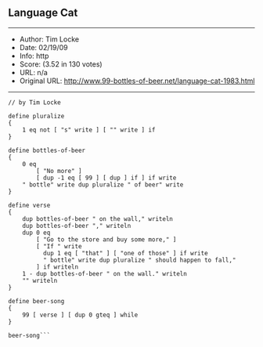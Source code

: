 
## Language Cat ##
---
- Author: Tim Locke
- Date: 02/19/09
- Info: http
- Score:  (3.52 in 130 votes)
- URL: n/a
- Original URL: http://www.99-bottles-of-beer.net/language-cat-1983.html
---

```// 99-bottles-of-beer.cat
// by Tim Locke

define pluralize
{
	1 eq not [ "s" write ] [ "" write ] if
}

define bottles-of-beer
{
	0 eq
		[ "No more" ]
		[ dup -1 eq [ 99 ] [ dup ] if ] if write
	" bottle" write dup pluralize " of beer" write
}

define verse
{
	dup bottles-of-beer " on the wall," writeln
	dup bottles-of-beer "," writeln
	dup 0 eq
		[ "Go to the store and buy some more," ]
		[ "If " write
		  dup 1 eq [ "that" ] [ "one of those" ] if write
		  " bottle" write dup pluralize " should happen to fall,"
		] if writeln
	1 - dup bottles-of-beer " on the wall." writeln
	"" writeln
}

define beer-song
{
	99 [ verse ] [ dup 0 gteq ] while
}

beer-song```